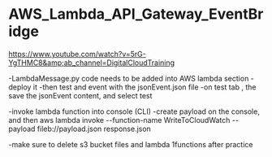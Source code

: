 # AWS_Lambda_API_Gateway_EventBridge
https://www.youtube.com/watch?v=5rG-YgTHMC8&amp;ab_channel=DigitalCloudTraining


-LambdaMessage.py code needs to be added into AWS lambda section
-deploy it
-then test and event with the jsonEvent.json file
-on test tab , the save the jsonEvent content, and select test

-invoke lambda function into console (CLI)
-create payload on the console, and then 
  aws lambda invoke --function-name WriteToCloudWatch --payload fileb://payload.json response.json

-make sure to delete s3 bucket files and lambda 1functions after practice